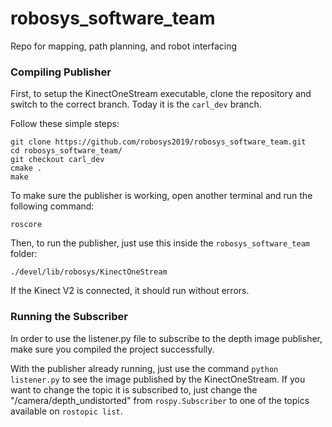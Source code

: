 # robosys_software_team
Repo for mapping, path planning, and robot interfacing


### Compiling Publisher
First, to setup the KinectOneStream executable, clone the repository and switch to the correct branch. Today it is the ```carl_dev``` branch.

Follow these simple steps:
```
git clone https://github.com/robosys2019/robosys_software_team.git
cd robosys_software_team/
git checkout carl_dev
cmake .
make
```

To make sure the publisher is working, open another terminal and run the following command:
```
roscore
```

Then, to run the publisher, just use this inside the ```robosys_software_team``` folder:
```
./devel/lib/robosys/KinectOneStream
```

If the Kinect V2 is connected, it should run without errors.

### Running the Subscriber

In order to use the listener.py file to subscribe to the depth image publisher, make sure you compiled the project successfully.

With the publisher already running, just use the command ```python listener.py``` to see the image published by the KinectOneStream. If you want to change the topic it is subscribed to, just change the "/camera/depth_undistorted" from ```rospy.Subscriber``` to one of the topics available on ```rostopic list```.

